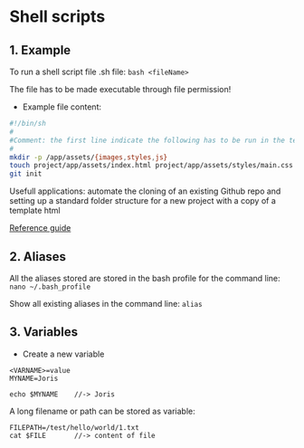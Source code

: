 # Shell scripts
## 1. Example
To run a shell script file .sh file: 
`bash <fileName>`

The file has to be made executable through file permission!

- Example file content:
```Bash
#!/bin/sh
#
#Comment: the first line indicate the following has to be run in the terminal
#
mkdir -p /app/assets/{images,styles,js}
touch project/app/assets/index.html project/app/assets/styles/main.css project/app/assets/js/main.js
git init
```

Usefull applications: automate the cloning of an existing Github repo and setting up a standard folder structure for a new project with a copy of a template html

[Reference guide](https://www.codementor.io/celestine_eo/getting-started-with-bash-scripting-for-web-developers-rlufh8cdx)


## 2. Aliases
All the aliases stored are stored in the bash profile for the command line:
`nano ~/.bash_profile`		

Show all existing aliases in the command line:
`alias`


## 3. Variables
- Create a new variable
```
<VARNAME>=value		
MYNAME=Joris

echo $MYNAME	//-> Joris
```
A long filename or path can be stored as variable:
```
FILEPATH=/test/hello/world/1.txt
cat $FILE		//-> content of file
```
